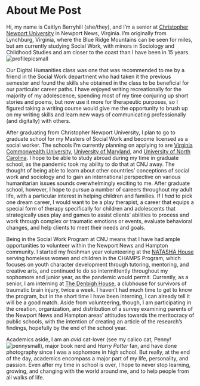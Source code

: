 # About Me Post

Hi, my name is Caitlyn Berryhill (she/they), and I’m a senior at [Christopher Newport University](https://cnu.edu/) in Newport News, Virginia. I’m originally from Lynchburg, Virginia, where the Blue Ridge Mountains can be seen for miles, but am currently studying Social Work, with minors in Sociology and Childhood Studies and am closer to the coast than I have been in 15 years. ![profilepicsmall](https://user-images.githubusercontent.com/112186152/188329143-76a95d3c-cb26-415a-9e01-ea05d3f0bfbf.jpeg)

Our Digital Humanities class was one that was recommended to me by a friend in the Social Work department who had taken it the previous semester and found the skills she obtained in the class to be beneficial for our particular career paths. I have enjoyed writing recreationally for the majority of my adolescence, spending most of my time conjuring up short stories and poems, but now use it more for therapeutic purposes, so I figured taking a writing course would give me the opportunity to brush up on my writing skills and learn new ways of communicating professionally (and digitally) with others. 

After graduating from Christopher Newport University, I plan to go to graduate school for my Masters of Social Work and become licensed as a social worker. The schools I’m currently planning on applying to are [Virginia Commonwealth University](https://socialwork.vcu.edu/academics/master-of-social-work/), [University of Maryland](https://www.ssw.umaryland.edu/), and [University of North Carolina](https://ssw.unc.edu/). I hope to be able to study abroad during my time in graduate school, as the pandemic took my ability to do that at CNU away. The thought of being able to learn about other countries’ conceptions of social work and sociology and to gain an international perspective on various humanitarian issues sounds overwhelmingly exciting to me. After graduate school, however, I hope to pursue a number of careers throughout my adult life, with a particular interest in helping children and families. If I *had* to pick one dream career, I would want to be a play therapist, a career that equips a special form of therapy specifically for children and adolescents that strategically uses play and games to assist clients’ abilities to process and work through complex or traumatic emotions or events, evaluate behavioral changes, and help clients to meet their needs and goals.

Being in the Social Work Program at CNU means that I have had ample opportunities to volunteer within the Newport News and Hampton community. I started my freshman year volunteering at the [NATASHA House](https://www.natashahouse.org/) serving homeless women and children in the CHAMPS Program, which focuses on youth character development through tutoring, mentoring, and creative arts, and continued to do so intermittently throughout my sophomore and junior year, as the pandemic would permit. Currently, as a senior, I am interning at [The Denbigh House](https://communitybraininjury.org/), a clubhouse for survivors of traumatic brain injury, twice a week. I haven’t had much time to get to know the program, but in the short time I have been interning, I can already tell it will be a good match. Aside from volunteering, though, I am participating in the creation, organization, and distribution of a survey examining parents of the Newport News and Hampton areas’ attitudes towards the meritocracy of public schools, with the intention of creating an article of the research’s findings, hopefully by the end of the school year.

Academics aside, I am an _avid_ cat-lover (see my calico cat, Penny!![pennysmall](https://user-images.githubusercontent.com/112186152/188329156-d50266a9-f1b3-4c39-9f10-1cc28e85bd19.jpeg)), major book nerd and _Harry Potter_ fan, and have done photography since I was a sophomore in high school. But really, at the end of the day, academics encompass a major part of my life, personality, and passion. Even after my time in school is over, I hope to never stop learning, growing, and changing with the world around me, and to help people from all walks of life.
